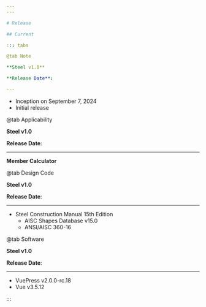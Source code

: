 ```yaml
---
---

# Release

## Current

::: tabs

@tab Note

**Steel v1.0**

**Release Date**:

---
```


- Inception on September 7, 2024
- Initial release

@tab Applicability

**Steel v1.0**

**Release Date**:

---

**Member Calculator**

<steel-ApplicabilityMatrix />

@tab Design Code

**Steel v1.0**

**Release Date**:

---

- Steel Construction Manual 15th Edition
  - AISC Shapes Database v15.0
  - ANSI/AISC 360-16

@tab Software

**Steel v1.0**

**Release Date**:

---

- VuePress v2.0.0-rc.18
- Vue v3.5.12

:::


<!-- ## Older -->